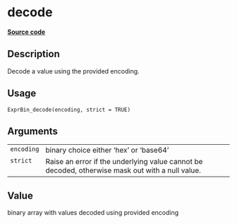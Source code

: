 

# decode

[**Source code**](https://github.com/pola-rs/r-polars/tree/main/R/expr__binary.R#L70)

## Description

Decode a value using the provided encoding.

## Usage

<pre><code class='language-R'>ExprBin_decode(encoding, strict = TRUE)
</code></pre>

## Arguments

<table>
<tr>
<td style="white-space: nowrap; font-family: monospace; vertical-align: top">
<code id="ExprBin_decode_:_encoding">encoding</code>
</td>
<td>
binary choice either ‘hex’ or ‘base64’
</td>
</tr>
<tr>
<td style="white-space: nowrap; font-family: monospace; vertical-align: top">
<code id="ExprBin_decode_:_strict">strict</code>
</td>
<td>
Raise an error if the underlying value cannot be decoded, otherwise mask
out with a null value.
</td>
</tr>
</table>

## Value

binary array with values decoded using provided encoding

